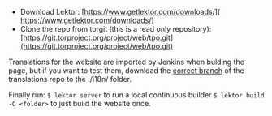 * Download Lektor: [​https://www.getlektor.com/downloads/](​https://www.getlektor.com/downloads/)
* Clone the repo from torgit (this is a read only repository): ​[https://git.torproject.org/project/web/tpo.git](https://git.torproject.org/project/web/tpo.git)

Translations for the website are imported by Jenkins when bulding the page, but if you want to test them, download the [correct branch](https://gitweb.torproject.org/translation.git/log/?h=tpo-web) of the translations repo to the ./i18n/ folder.

Finally run:
`$ lektor server` to run a local continuous builder
`$ lektor build -O <folder>` to just build the website once.